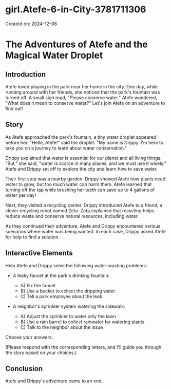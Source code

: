 # girl.Atefe-6-in-City-3781711306

Created on: 2024-12-08

**The Adventures of Atefe and the Magical Water Droplet**
======================================================

**Introduction**
---------------

Atefe loved playing in the park near her home in the city. One day, while running around with her friends, she noticed that the park's fountain was turned off. A small sign read, "Please conserve water." Atefe wondered, "What does it mean to conserve water?" Let's join Atefe on an adventure to find out!

**Story**
--------

As Atefe approached the park's fountain, a tiny water droplet appeared before her. "Hello, Atefe!" said the droplet. "My name is Drippy. I'm here to take you on a journey to learn about water conservation."

Drippy explained that water is essential for our planet and all living things. "But," she said, "water is scarce in many places, and we must use it wisely." Atefe and Drippy set off to explore the city and learn how to save water.

Their first stop was a nearby garden. Drippy showed Atefe how plants need water to grow, but too much water can harm them. Atefe learned that turning off the tap while brushing her teeth can save up to 4 gallons of water per day!

Next, they visited a recycling center. Drippy introduced Atefe to a friend, a clever recycling robot named Zeta. Zeta explained that recycling helps reduce waste and conserve natural resources, including water.

As they continued their adventure, Atefe and Drippy encountered various scenarios where water was being wasted. In each case, Drippy asked Atefe for help to find a solution.

**Interactive Elements**
------------------------

 Help Atefe and Drippy solve the following water-wasting problems:

* A leaky faucet at the park's drinking fountain:
	+ A) Fix the faucet
	+ B) Use a bucket to collect the dripping water
	+ C) Tell a park employee about the leak

* A neighbor's sprinkler system watering the sidewalk:
	+ A) Adjust the sprinkler to water only the lawn
	+ B) Use a rain barrel to collect rainwater for watering plants
	+ C) Talk to the neighbor about the issue

Choose your answers:

(Please respond with the corresponding letters, and I'll guide you through the story based on your choices.)

**Conclusion**
--------------

Atefe and Drippy's adventure came to an end,